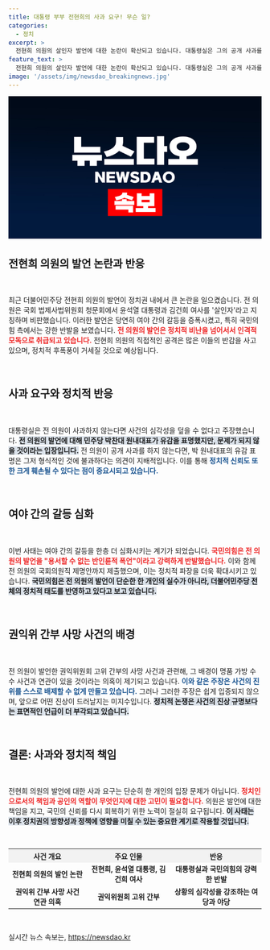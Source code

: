 ```yaml
---
title: 대통령 부부 전현희의 사과 요구! 무슨 일?
categories:
  - 정치
excerpt: >
  전현희 의원의 살인자 발언에 대한 논란이 확산되고 있습니다. 대통령실은 그의 공개 사과를 강력하게 요구하며, 민주당 박찬대 원내대표의 유감 표명이 거짓될 수 있다고 경고했습니다.
feature_text: >
  전현희 의원의 살인자 발언에 대한 논란이 확산되고 있습니다. 대통령실은 그의 공개 사과를 강력하게 요구하며, 민주당 박찬대 원내대표의 유감 표명이 거짓될 수 있다고 경고했습니다.
image: '/assets/img/newsdao_breakingnews.jpg'
---
```


<p><img src="/assets/img/newsdao_breakingnews.jpg" alt="koreaapp 속보" /></p>

<h2 data-ke-size="size26">전현희 의원의 발언 논란과 반응</h2>

<p data-ke-size="size16">&nbsp;</p>

<p>최근 더불어민주당 전현희 의원의 발언이 정치권 내에서 큰 논란을 일으켰습니다. 전 의원은 국회 법제사법위원회 청문회에서 윤석열 대통령과 김건희 여사를 '살인자'라고 지칭하며 비판했습니다. 이러한 발언은 당연히 여야 간의 갈등을 증폭시켰고, 특히 국민의힘 측에서는 강한 반발을 보였습니다. <b><span style="color: #ee2323;">전 의원의 발언은 정치적 비난을 넘어서서 인격적 모독으로 취급되고 있습니다.</span></b> 전현희 의원의 직접적인 공격은 많은 이들의 반감을 사고 있으며, 정치적 후폭풍이 거세질 것으로 예상됩니다. </p>

<p data-ke-size="size16">&nbsp;</p>

<h2 data-ke-size="size26">사과 요구와 정치적 반응</h2>

<p data-ke-size="size16">&nbsp;</p>

<p>대통령실은 전 의원이 사과하지 않는다면 사건의 심각성을 덮을 수 없다고 주장했습니다. <b><span style="background-color: #21538527;">전 의원의 발언에 대해 민주당 박찬대 원내대표가 유감을 표명했지만, 문제가 되지 않을 것이라는 입장입니다.</span></b> 전 의원이 공개 사과를 하지 않는다면, 박 원내대표의 유감 표명은 그저 형식적인 것에 불과하다는 의견이 지배적입니다. 이를 통해 <b><span style="color: #1a5490;">정치적 신뢰도 또한 크게 훼손될 수 있다는 점이 중요시되고 있습니다.</span></b></p>

<p data-ke-size="size16">&nbsp;</p>

<h2 data-ke-size="size26">여야 간의 갈등 심화</h2>

<p data-ke-size="size16">&nbsp;</p>

<p>이번 사태는 여야 간의 갈등을 한층 더 심화시키는 계기가 되었습니다. <b><span style="color: #ee2323;">국민의힘은 전 의원의 발언을 "용서할 수 없는 반인륜적 폭언"이라고 강력하게 반발했습니다.</span></b> 이와 함께 전 의원의 국회의원직 제명안까지 제출했으며, 이는 정치적 파장을 더욱 확대시키고 있습니다. <b><span style="background-color: #21538527;">국민의힘은 전 의원의 발언이 단순한 한 개인의 실수가 아니라, 더불어민주당 전체의 정치적 태도를 반영하고 있다고 보고 있습니다.</span></b></p>

<p data-ke-size="size16">&nbsp;</p>

<h2 data-ke-size="size26">권익위 간부 사망 사건의 배경</h2>

<p data-ke-size="size16">&nbsp;</p>

<p>전 의원이 발언한 권익위원회 고위 간부의 사망 사건과 관련해, 그 배경이 명품 가방 수수 사건과 연관이 있을 것이라는 의혹이 제기되고 있습니다. <b><span style="color: #1a5490;">이와 같은 주장은 사건의 진위를 스스로 배제할 수 없게 만들고 있습니다.</span></b> 그러나 그러한 주장은 쉽게 입증되지 않으며, 앞으로 어떤 진상이 드러날지는 미지수입니다. <b><span style="background-color: #21538527;">정치적 논쟁은 사건의 진상 규명보다는 표면적인 언급이 더 부각되고 있습니다.</span></b></p>

<p data-ke-size="size16">&nbsp;</p>

<h2 data-ke-size="size26">결론: 사과와 정치적 책임</h2>

<p data-ke-size="size16">&nbsp;</p>

<p>전현희 의원의 발언에 대한 사과 요구는 단순히 한 개인의 입장 문제가 아닙니다. <b><span style="color: #ee2323;">정치인으로서의 책임과 공인의 역할이 무엇인지에 대한 고민이 필요합니다.</span></b> 의원은 발언에 대한 책임을 지고, 국민의 신뢰를 다시 회복하기 위한 노력이 절실히 요구됩니다. <b><span style="background-color: #21538527;">이 사태는 이후 정치권의 방향성과 정책에 영향을 미칠 수 있는 중요한 계기로 작용할 것입니다.</span></b></p>

<p data-ke-size="size16">&nbsp;</p>

<table style="width: 100%; border-collapse: collapse;">
    <tr>
        <th style="text-align: center; background-color: #f2f2f2;"><b>사건 개요</b></th>
        <th style="text-align: center; background-color: #f2f2f2;"><b>주요 인물</b></th>
        <th style="text-align: center; background-color: #f2f2f2;"><b>반응</b></th>
    </tr>
    <tr>
        <td style="text-align: center; height: 17px;"><b>전현희 의원의 발언 논란</b></td>
        <td style="text-align: center; height: 17px;"><b>전현희, 윤석열 대통령, 김건희 여사</b></td>
        <td style="text-align: center; height: 17px;"><b>대통령실과 국민의힘의 강력한 반발</b></td>
    </tr>
    <tr>
        <td style="text-align: center; height: 17px;"><b>권익위 간부 사망 사건 연관 의혹</b></td>
        <td style="text-align: center; height: 17px;"><b>권익위원회 고위 간부</b></td>
        <td style="text-align: center; height: 17px;"><b>상황의 심각성을 강조하는 여당과 야당</b></td>
    </tr>
</table>

<p data-ke-size="size16">&nbsp;</p>
실시간 뉴스 속보는, <a href="https://newsdao.kr" rel="dofollow">https://newsdao.kr</a>


